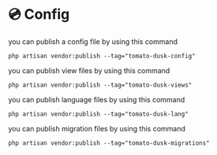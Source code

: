 # 💿 Config

you can publish a config file by using this command

```
php artisan vendor:publish --tag="tomato-dusk-config"
```

you can publish view files by using this command

```
php artisan vendor:publish --tag="tomato-dusk-views"
```

you can publish language files by using this command

```
php artisan vendor:publish --tag="tomato-dusk-lang"
```

you can publish migration files by using this command

```
php artisan vendor:publish --tag="tomato-dusk-migrations"
```
